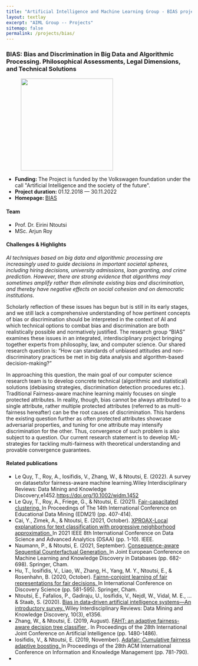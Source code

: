 ```yaml
---
title: "Artificial Intelligence and Machine Learning Group - BIAS project"
layout: textlay
excerpt: "AIML Group -- Projects"
sitemap: false
permalink: /projects/bias/
---
```


### BIAS: Bias and Discrimination in Big Data and Algorithmic Processing. Philosophical Assessments, Legal Dimensions, and Technical Solutions
<div>
<figure class="fourth">
  <img src="{{ site.url }}{{ site.baseurl }}/images/logopic/logo-bias.png" style="width: 250px">  
</figure>
</div>

- <b>Funding: </b> The Project is funded by the Volkswagen foundation under the call "Artificial Intelligence and the society of the future".
- <b>Project duration: </b> 01.12.2018 — 30.11.2022
- <b>Homepage: </b> <a href="https://www.bias-project.org/">BIAS </a>

#### Team
- Prof. Dr. Eirini Ntoutsi
- MSc. Arjun Roy

#### Challenges & Highlights
<i>AI techniques based on big data and algorithmic processing are increasingly used to guide decisions in important societal spheres, including hiring decisions, university admissions, loan granting, and crime prediction. However, there are strong evidence that algorithms may sometimes amplify rather than eliminate existing bias and discrimination, and thereby have negative effects on social cohesion and on democratic institutions. </i>

Scholarly reflection of these issues has begun but is still in its early stages, and we still lack a comprehensive understanding of how pertinent concepts of bias or discrimination should be interpreted in the context of AI and which technical options to combat bias and discrimination are both realistically possible and normatively justified. The research group “BIAS” examines these issues in an integrated, interdisciplinary project bringing together experts from philosophy, law, and computer science. Our shared research question is: “How can standards of unbiased attitudes and non-discriminatory practices be met in big data analysis and algorithm-based decision-making?”

In approaching this question, the main goal of our computer science research team is to develop concrete technical (algorithmic and statistical) solutions (debiasing strategies, discrimination detection procedures etc.). Traditional Fairness-aware machine learning mainly focuses on single protected attributes. In reality, though, bias cannot be always attributed to a single attribute, rather multiple protected attributes (referred to as multi-fairness hereafter) can be the root causes of discrimination. This hardens the existing question further as often protected attributes showcase adversarial properties, and tuning for one attribute may intensify discrimination for the other. Thus, convergence of such problem is also subject to a question. Our current research statement is to develop ML-strategies for tackling multi-fairness with theoretical understanding and provable convergence guarantees.
#### Related publications
- Le Quy, T., Roy, A., Iosifidis, V., Zhang, W., & Ntoutsi, E. (2022). A survey on datasetsfor fairness-aware machine learning.Wiley Interdisciplinary Reviews: Data Mining and Knowledge Discovery,e1452.<a href = "https://doi.org/10.1002/widm.1452">https://doi.org/10.1002/widm.1452 </a>
- Le Quy, T., Roy, A., Friege, G., & Ntoutsi, E. (2021). <a href ="https://educationaldatamining.org/EDM2021/virtual/static/pdf/EDM21_paper_184.pdf">Fair-capacitated clustering. </a> In Proceedings of The 14th International Conference on Educational Data Mining (EDM21) (pp. 407-414).
- Cai, Y., Zimek, A., & Ntoutsi, E. (2021, October). <a href = "https://doi.org/10.1109/DSAA53316.2021.9564153"> XPROAX-Local explanations for text classification with progressive neighborhood approximation. </a> In 2021 IEEE 8th International Conference on Data Science and Advanced Analytics (DSAA) (pp. 1-10). IEEE.
- Naumann, P., & Ntoutsi, E. (2021, September). <a href ="https://link.springer.com/chapter/10.1007/978-3-030-86520-7_42"> Consequence-aware Sequential Counterfactual Generation. </a> In Joint European Conference on Machine Learning and Knowledge Discovery in Databases (pp. 682-698). Springer, Cham.
- Hu, T., Iosifidis, V., Liao, W., Zhang, H., Yang, M. Y., Ntoutsi, E., & Rosenhahn, B. (2020, October). <a href = "https://link.springer.com/chapter/10.1007/978-3-030-61527-7_38"> Fairnn-conjoint learning of fair representations for fair decisions. </a> In International Conference on Discovery Science (pp. 581-595). Springer, Cham.
- Ntoutsi, E., Fafalios, P., Gadiraju, U., Iosifidis, V., Nejdl, W., Vidal, M. E., ... & Staab, S. (2020). <a href = "https://onlinelibrary.wiley.com/doi/pdf/10.1002/widm.1356"> Bias in data‐driven artificial intelligence systems—An introductory survey. </a> Wiley Interdisciplinary Reviews: Data Mining and Knowledge Discovery, 10(3), e1356.
- Zhang, W., & Ntoutsi, E. (2019, August). <a href = "https://dl.acm.org/doi/abs/10.5555/3367032.3367242"> FAHT: an adaptive fairness-aware decision tree classifier </a>. In Proceedings of the 28th International Joint Conference on Artificial Intelligence (pp. 1480-1486).
- Iosifidis, V., & Ntoutsi, E. (2019, November). <a href = "https://dl.acm.org/doi/abs/10.1145/3357384.3357974"> Adafair: Cumulative fairness adaptive boosting. </a> In Proceedings of the 28th ACM International Conference on Information and Knowledge Management (pp. 781-790).
- 


